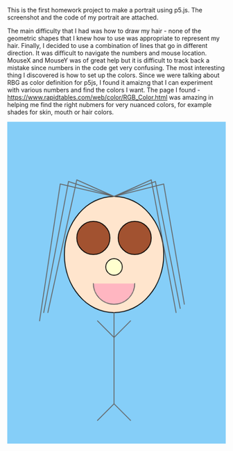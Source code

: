   This is the first homework project to make a portrait using p5.js. The screenshot and the code of my portrait are attached.
  
  The main difficulty that I had was how to draw my hair - none of the geometric shapes that I knew how to use was appropriate to represent my hair. Finally, I decided to use a combination of lines that go in different direction. It was difficult to navigate the numbers and mouse location. MouseX and MouseY was of great help but it is difficult to track back a mistake since numbers in the code get very confusing.
  The most interesting thing I discovered is how to set up the colors. Since we were talking about RBG as color definition for p5js, I found it amaizng that I can experiment with various numbers and find the colors I want. The page I found - https://www.rapidtables.com/web/color/RGB_Color.html was amazing in helping me find the right nubmers for very nuanced colors, for example shades for skin, mouth or hair colors.
  
  ![portrait.png](portrait.png)
